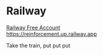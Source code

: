 # Railway
[Railway Free Account](https://railway.com?referralCode=hhaFDM)  
https://reinforcement.up.railway.app 

Take the train, put put put
